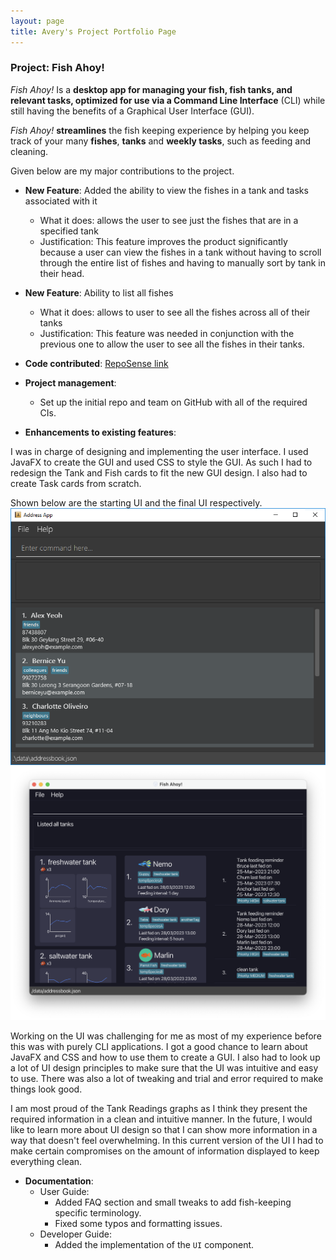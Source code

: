 ```yaml
---
layout: page
title: Avery's Project Portfolio Page
---
```


### Project: Fish Ahoy!

*Fish Ahoy!* Is a **desktop app for managing your fish, fish tanks, and relevant tasks, optimized for use via a Command
Line Interface** (CLI) while still having the benefits of a Graphical User Interface (GUI). <br>

*Fish Ahoy!* **streamlines** the fish keeping experience by helping you keep track of your many **fishes**, **tanks** and
**weekly tasks**, such as feeding and cleaning.

Given below are my major contributions to the project.

* **New Feature**: Added the ability to view the fishes in a tank and tasks associated with it
  * What it does: allows the user to see just the fishes that are in a specified tank
  * Justification: This feature improves the product significantly because a user can view the fishes in a tank without having to scroll through the entire list of fishes and having to manually sort by tank in their head.


* **New Feature**: Ability to list all fishes
  * What it does: allows to user to see all the fishes across all of their tanks
  * Justification: This feature was needed in conjunction with the previous one to allow the user to see all the fishes in their tanks.


* **Code contributed**: [RepoSense link](https://nus-cs2103-ay2223s2.github.io/tp-dashboard/?search=diamondroxxx&sort=groupTitle%20dsc&sortWithin=title&since=2023-02-17&timeframe=commit&mergegroup=&groupSelect=groupByRepos&breakdown=false)


* **Project management**:
  * Set up the initial repo and team on GitHub with all of the required CIs.


* **Enhancements to existing features**:

I was in charge of designing and implementing the user interface. I used JavaFX to create the GUI and used CSS to style the GUI. 
As such I had to redesign the Tank and Fish cards to fit the new GUI design. I also had to create Task cards from scratch. 

Shown below are the starting UI and the final UI respectively.
![Old UI](../images/diamondroxxxPPPoldUi.png)
![New UI](../images/Ui.png)

Working on the UI was challenging for me as most of my experience before this was with purely CLI applications.
I got a good chance to learn about JavaFX and CSS and how to use them to create a GUI. I also had to look up a lot of
UI design principles to make sure that the UI was intuitive and easy to use. There was also a lot of tweaking and trial and error required to make things look good.

I am most proud of the Tank Readings graphs as I think they present the required information in a clean and intuitive manner.
In the future, I would like to learn more about UI design so that I can show more information in a way that doesn't feel overwhelming.
In this current version of the UI I had to make certain compromises on the amount of information displayed to keep everything clean.


* **Documentation**:
  * User Guide:
    * Added FAQ section and small tweaks to add fish-keeping specific terminology.
    * Fixed some typos and formatting issues.
  * Developer Guide:
    * Added the implementation of the `UI` component.
    
